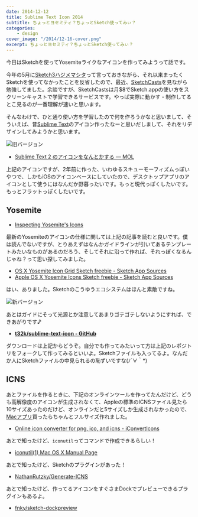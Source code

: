 ```yaml
---
date: 2014-12-12
title: Sublime Text Icon 2014
subtitle: ちょっとヨセミティ？ちょっとSketch使ってみぃ？
categories: 
    - design
cover_image: "/2014/12-16-cover.png"
excerpt: ちょっとヨセミティ？ちょっとSketch使ってみぃ？
---
```


今日はSketchを使ってYosemiteライクなアイコンを作ってみようって話です。

今年の5月に[Sketch3ハジメマシタ](/mol/log/sketch3/)って言っておきながら、それ以来まったくSketchを使ってなかったことを反省したので、最近、[SketchCasts](http://www.sketchcasts.net/)を見ながら勉強してました。余談ですが、SketchCastsは月$8でSketch.appの使い方をスクリーンキャストで学習できるサービスです。やっぱ実際に動かす・制作してるとこ見るのが一番理解が速いと思います。

そんなわけで、ひと通り使い方を学習したので何を作ろうかなと思いまして、そういえば、昔[Sublime Text](http://www.sublimetext.com/)のアイコン作ったなーと思いだしまして、それをリデザインしてみようかと思います。

![旧バージョン](http://t32k.me/static/blog/2012/12/icon2.jpg)

+ [Sublime Text 2 のアイコンをなんとかする — MOL](/mol/log/present-for-you/)

上記のアイコンですが、2年前に作った、いわゆるスキューモーフィズムっぽいやつで、しかもiOSのアイコンベースにしていたので、デスクトップアプリのアイコンとして使うにはなんだか野暮ったいです。もっと現代っぽくしたいです。もっとフラットっぽくしたいです。

## Yosemite

+ [Inspecting Yosemite's Icons](http://martiancraft.com/blog/2014/07/inspecting-yosemite-icons/)

最新のYosemiteのアイコンの仕様に関しては上記の記事を読むと良いです。僕は読んでないですが、とりあえずはなんかガイドラインが引いてあるテンプレートみたいなものがあるのだろう、そしてそれに沿って作れば、それっぽくなるんじゃね？って思い探してみました。

+ [OS X Yosemite Icon Grid Sketch freebie - Sketch App Sources](http://www.sketchappsources.com/free-source/630-os-x-yosemite-icon-grid-sketch-freebie-resource.html)
+ [Apple OS X Yosemite Icons Sketch freebie - Sketch App Sources](http://www.sketchappsources.com/free-source/563-osx-yosemite-icons-sketch-freebie.html)

はい、ありました。Sketchのこうゆうエコシステムはほんと素敵ですね。


![新バージョン](/mol/images/2014/12-16-fig01.jpg)

あとはガイドにそって光源とか注意してあまりゴテゴテしないようにすれば、できあがりです♪

+ __[t32k/sublime-text-icon - GitHub](https://github.com/t32k/sublime-text-icon)__

ダウンロードは上記からどうぞ。自分でも作ってみたいって方は上記のレポジトリをフォークして作ってみるといいよ。Sketchファイルも入ってるよ。なんだか人にSketchファイルの中見られるの恥ずいですな(ﾉ´∀｀*)

## ICNS

あとファイルを作るときに、下記のオンラインツールを作ってたんだけど、どうも高解像度のアイコンが生成されなくて、Appleの標準のICNSファイル見たら10サイズあったのだけど、オンラインだと5サイズしか生成されなかったので、[Macアプリ](https://itunes.apple.com/us/app/iconvert-icons/id515197296?mt=12&ign-mpt=uo%3D4)買ったらちゃんとフルサイズ作れました。

+ [Online icon converter for png, ico, and icns - iConvertIcons](http://iconverticons.com/online/)

あとで知ったけど、`iconutil`ってコマンドで作成できるらしい！

+ [iconutil(1) Mac OS X Manual Page](https://developer.apple.com/library/mac/documentation/Darwin/Reference/ManPages/man1/iconutil.1.html)

あとで知ったけど、Sketchのプラグインがあった！

+ [NathanRutzky/Generate-ICNS](https://github.com/NathanRutzky/Generate-ICNS)

あとで知ったけど、作ってるアイコンをすぐさまDockでプレビューできるプラグインもあるよ。

+ [fnky/sketch-dockpreview](https://github.com/fnky/sketch-dockpreview)

